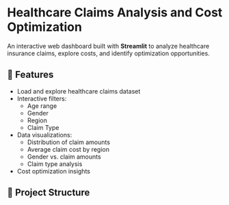 # Healthcare Claims Analysis and Cost Optimization

An interactive web dashboard built with **Streamlit** to analyze healthcare insurance claims, explore costs, and identify optimization opportunities.  

## 🚀 Features
- Load and explore healthcare claims dataset
- Interactive filters:
  - Age range
  - Gender
  - Region
  - Claim Type
- Data visualizations:
  - Distribution of claim amounts
  - Average claim cost by region
  - Gender vs. claim amounts
  - Claim type analysis
- Cost optimization insights

## 📂 Project Structure
